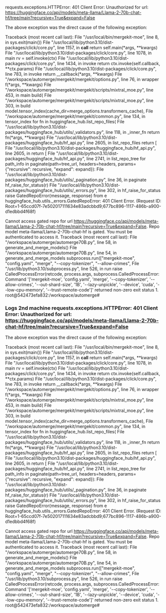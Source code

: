 requests.exceptions.HTTPError: 401 Client Error: Unauthorized for url: https://huggingface.co/api/models/meta-llama/Llama-2-70b-chat-hf/tree/main?recursive=True&expand=False

The above exception was the direct cause of the following exception:

Traceback (most recent call last):
  File "/usr/local/bin/mergekit-moe", line 8, in <module>
    sys.exit(main())
  File "/usr/local/lib/python3.10/dist-packages/click/core.py", line 1157, in __call__
    return self.main(*args, **kwargs)
  File "/usr/local/lib/python3.10/dist-packages/click/core.py", line 1078, in main
    rv = self.invoke(ctx)
  File "/usr/local/lib/python3.10/dist-packages/click/core.py", line 1434, in invoke
    return ctx.invoke(self.callback, **ctx.params)
  File "/usr/local/lib/python3.10/dist-packages/click/core.py", line 783, in invoke
    return __callback(*args, **kwargs)
  File "/workspace/automerge/mergekit/mergekit/options.py", line 76, in wrapper
    f(*args, **kwargs)
  File "/workspace/automerge/mergekit/mergekit/scripts/mixtral_moe.py", line 453, in main
    build(
  File "/workspace/automerge/mergekit/mergekit/scripts/mixtral_moe.py", line 303, in build
    model.tensor_index(cache_dir=merge_options.transformers_cache),
  File "/workspace/automerge/mergekit/mergekit/common.py", line 134, in tensor_index
    for fn in huggingface_hub.list_repo_files(
  File "/usr/local/lib/python3.10/dist-packages/huggingface_hub/utils/_validators.py", line 118, in _inner_fn
    return fn(*args, **kwargs)
  File "/usr/local/lib/python3.10/dist-packages/huggingface_hub/hf_api.py", line 2605, in list_repo_files
    return [
  File "/usr/local/lib/python3.10/dist-packages/huggingface_hub/hf_api.py", line 2605, in <listcomp>
    return [
  File "/usr/local/lib/python3.10/dist-packages/huggingface_hub/hf_api.py", line 2741, in list_repo_tree
    for path_info in paginate(path=tree_url, headers=headers, params={"recursive": recursive, "expand": expand}):
  File "/usr/local/lib/python3.10/dist-packages/huggingface_hub/utils/_pagination.py", line 36, in paginate
    hf_raise_for_status(r)
  File "/usr/local/lib/python3.10/dist-packages/huggingface_hub/utils/_errors.py", line 302, in hf_raise_for_status
    raise GatedRepoError(message, response) from e
huggingface_hub.utils._errors.GatedRepoError: 401 Client Error. (Request ID: Root=1-65ccd07f-7e502017111634e83adcbbd9;677bc896-1117-486b-a900-d1edbbd4f68f)

Cannot access gated repo for url https://huggingface.co/api/models/meta-llama/Llama-2-70b-chat-hf/tree/main?recursive=True&expand=False.
Repo model meta-llama/Llama-2-70b-chat-hf is gated. You must be authenticated to access it.
Traceback (most recent call last):
  File "/workspace/automerge/automerge70B.py", line 58, in <module>
    generate_and_merge_models()
  File "/workspace/automerge/automerge70B.py", line 54, in generate_and_merge_models
    subprocess.run(["mergekit-moe", "config.yaml", "merge", "--copy-tokenizer", "--allow-crimes",
  File "/usr/lib/python3.10/subprocess.py", line 526, in run
    raise CalledProcessError(retcode, process.args,
subprocess.CalledProcessError: Command '['mergekit-moe', 'config.yaml', 'merge', '--copy-tokenizer', '--allow-crimes', '--out-shard-size', '1B', '--lazy-unpickle', '--device', 'cuda', '--low-cpu-memory', '--trust-remote-code']' returned non-zero exit status 1.
root@542473efa832:/workspace/automerge#


### Logs 2nd machine requests.exceptions.HTTPError: 401 Client Error: Unauthorized for url: https://huggingface.co/api/models/meta-llama/Llama-2-70b-chat-hf/tree/main?recursive=True&expand=False

The above exception was the direct cause of the following exception:

Traceback (most recent call last):
  File "/usr/local/bin/mergekit-moe", line 8, in <module>
    sys.exit(main())
  File "/usr/local/lib/python3.10/dist-packages/click/core.py", line 1157, in __call__
    return self.main(*args, **kwargs)
  File "/usr/local/lib/python3.10/dist-packages/click/core.py", line 1078, in main
    rv = self.invoke(ctx)
  File "/usr/local/lib/python3.10/dist-packages/click/core.py", line 1434, in invoke
    return ctx.invoke(self.callback, **ctx.params)
  File "/usr/local/lib/python3.10/dist-packages/click/core.py", line 783, in invoke
    return __callback(*args, **kwargs)
  File "/workspace/automerge/mergekit/mergekit/options.py", line 76, in wrapper
    f(*args, **kwargs)
  File "/workspace/automerge/mergekit/mergekit/scripts/mixtral_moe.py", line 453, in main
    build(
  File "/workspace/automerge/mergekit/mergekit/scripts/mixtral_moe.py", line 303, in build
    model.tensor_index(cache_dir=merge_options.transformers_cache),
  File "/workspace/automerge/mergekit/mergekit/common.py", line 134, in tensor_index
    for fn in huggingface_hub.list_repo_files(
  File "/usr/local/lib/python3.10/dist-packages/huggingface_hub/utils/_validators.py", line 118, in _inner_fn
    return fn(*args, **kwargs)
  File "/usr/local/lib/python3.10/dist-packages/huggingface_hub/hf_api.py", line 2605, in list_repo_files
    return [
  File "/usr/local/lib/python3.10/dist-packages/huggingface_hub/hf_api.py", line 2605, in <listcomp>
    return [
  File "/usr/local/lib/python3.10/dist-packages/huggingface_hub/hf_api.py", line 2741, in list_repo_tree
    for path_info in paginate(path=tree_url, headers=headers, params={"recursive": recursive, "expand": expand}):
  File "/usr/local/lib/python3.10/dist-packages/huggingface_hub/utils/_pagination.py", line 36, in paginate
    hf_raise_for_status(r)
  File "/usr/local/lib/python3.10/dist-packages/huggingface_hub/utils/_errors.py", line 302, in hf_raise_for_status
    raise GatedRepoError(message, response) from e
huggingface_hub.utils._errors.GatedRepoError: 401 Client Error. (Request ID: Root=1-65ccd07f-7e502017111634e83adcbbd9;677bc896-1117-486b-a900-d1edbbd4f68f)

Cannot access gated repo for url https://huggingface.co/api/models/meta-llama/Llama-2-70b-chat-hf/tree/main?recursive=True&expand=False.
Repo model meta-llama/Llama-2-70b-chat-hf is gated. You must be authenticated to access it.
Traceback (most recent call last):
  File "/workspace/automerge/automerge70B.py", line 58, in <module>
    generate_and_merge_models()
  File "/workspace/automerge/automerge70B.py", line 54, in generate_and_merge_models
    subprocess.run(["mergekit-moe", "config.yaml", "merge", "--copy-tokenizer", "--allow-crimes",
  File "/usr/lib/python3.10/subprocess.py", line 526, in run
    raise CalledProcessError(retcode, process.args,
subprocess.CalledProcessError: Command '['mergekit-moe', 'config.yaml', 'merge', '--copy-tokenizer', '--allow-crimes', '--out-shard-size', '1B', '--lazy-unpickle', '--device', 'cuda', '--low-cpu-memory', '--trust-remote-code']' returned non-zero exit status 1.
root@542473efa832:/workspace/automerge#
